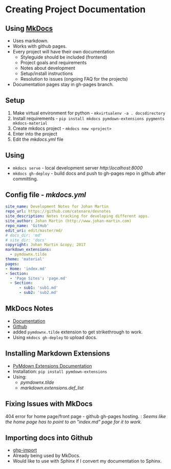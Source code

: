 # Creating Project Documentation

## Using [MkDocs](http://www.mkdocs.org/)
* Uses markdown.
* Works with github pages.
* Every project will have their own documentation
    * Styleguide should be included (frontend)
    * Project goals and requirements
    * Notes about development
    * Setup/install instructions
    * Resolution to issues (ongoing FAQ for the projects)
* Documentation pages stay in gh-pages branch.

## Setup
1. Make virtual environment for python - `mkvirtualenv -a . docsdirectory`
1. Install requirements - `pip install mkdocs pymdown-extensions pygments mkdocs-material`
1. Create mkdocs project - `mkdocs new <project>`
1. Enter into the project
1. Edit the *mkdocs.yml* file

## Using
* `mkdocs serve` - local development server *http:\\localhost:8000*
* `mkdocs gh-deploy` - build docs and push to gh-pages repo in github after committing.

## Config file - *mkdocs.yml*
```yaml
site_name: Development Notes for Johan Martin
repo_url: https://github.com/catenare/devnotes
site_description: Notes tracking for developing different apps.
site_author: Johan Martin (http://www.johan-martin.com)
repo_name: 'GitHub'
edit_uri: edit/master/md/
# docs_dir: 'md'
# site_dir: 'docs'
copyright: Johan Martin &copy; 2017
markdown_extensions:
  - pymdownx.tilde
theme: 'material'
pages:
- Home: 'index.md'
- Section:
  - 'Page Sites': 'page.md'
  - Section: 
      - sub1: 'sub1.md'
      - sub2: 'sub2.md'
```
## MkDocs Notes
* [Documentation](http://www.mkdocs.org/)
* [Github](https://github.com/mkdocs/mkdocs/)
* added ```pymdownx.tilde``` extension to get strikethrough to work.
* Using ```mkdocs gh-deploy``` to upload docs.

## Installing Markdown Extensions
* [PyMdown Extensions Documentation](http://facelessuser.github.io/pymdown-extensions/)
* Installation: `pip install pymdown-extensions`
* Using:
    - *pymdownx.tilde*
    - *markdown.extensions.def_list*

## Fixing Issues with MkDocs
404 error for home page/front page - github gh-pages hosting.
:   *Seems like the home page has to point to an "index.md" page for it to work.*

## Importing docs into Github
* [ghp-import](https://github.com/davisp/ghp-import)
* Already being used by MkDocs.
* Would like to use with Sphinx if I convert my documentation to Sphinx.

